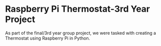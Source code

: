 # Raspberry Pi Thermostat-3rd Year Project
As part of the final/3rd year group project, we were tasked with creating a Thermostat using Raspberry Pi in Python.

